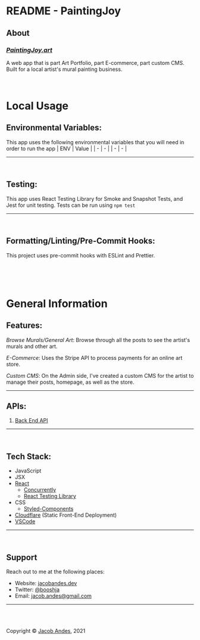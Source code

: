 # **README - PaintingJoy**

## **About**

### _[PaintingJoy.art](https://paintingjoy.art/)_

A web app that is part Art Portfolio, part E-commerce, part custom CMS. Built for a local artist's mural painting business.
<br>
<br>
<br>

# **Local Usage**

## **Environmental Variables**:

This app uses the following environmental variables that you will need in order to run the app
| ENV | Value |
| - | - |
| - | - |

<hr>
<br>

## **Testing**:

This app uses React Testing Library for Smoke and Snapshot Tests, and Jest for unit testing. Tests can be run using `npm test`

<hr>
<br>

## **Formatting/Linting/Pre-Commit Hooks**:

This project uses pre-commit hooks with ESLint and Prettier.

<br>
<br>
<br>

# **General Information**

## **Features**:

_Browse Murals/General Art_: Browse through all the posts to see the artist's murals and other art.

_E-Commerce_: Uses the Stripe API to process payments for an online art store.

_Custom CMS_: On the Admin side, I've created a custom CMS for the artist to manage their posts, homepage, as well as the store.

<hr>

## **APIs**:

1. [Back End API](https://github.com/booshja/Painting-Joy-backend)

<hr>
<br>

## **Tech Stack**:

-   JavaScript
-   JSX
-   [React](https://reactjs.org/)
    -   [Concurrently](https://github.com/open-cli-tools/concurrently)
    -   [React Testing Library](https://testing-library.com/docs/react-testing-library/intro/)
-   CSS
    -   [Styled-Components](https://styled-components.com/)
-   [Cloudflare](https://www.cloudflare.com/cdn/) (Static Front-End Deployment)
-   [VSCode](https://code.visualstudio.com/)

<hr>
<br>

## **Support**

Reach out to me at the following places:

-   Website: [jacobandes.dev](jacobandes.dev)
-   Twitter: [@booshja](https://twitter.com/booshja)
-   Email: [jacob.andes@gmail.com](mailto:jacob.andes@gmail.com)

<hr>
<br>
<br>

Copyright &#169; [Jacob Andes](jacobandes.dev), 2021
